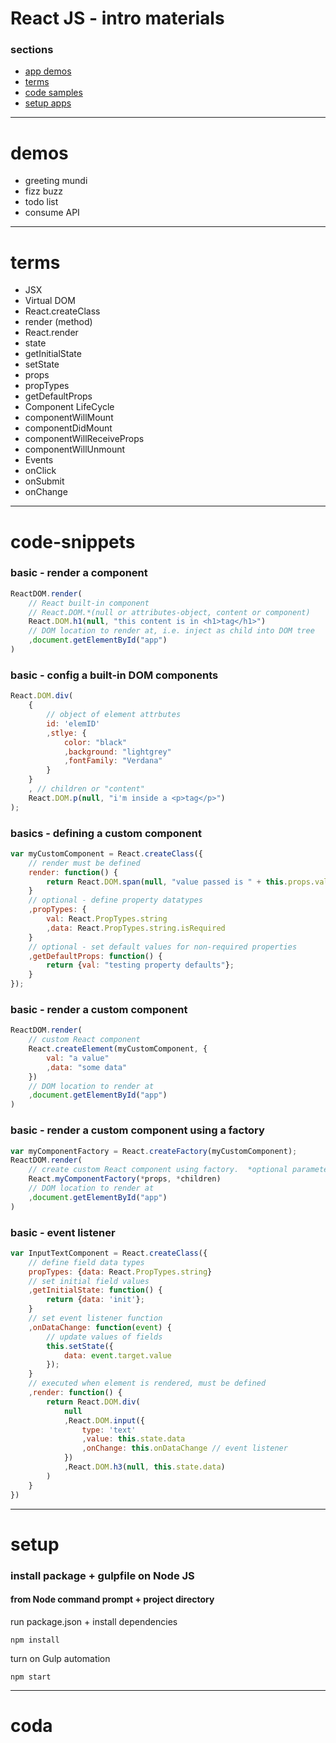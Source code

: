 # React JS - intro materials
### sections
* [app demos](#demos)
* [terms](#terms)
* [code samples](#code-snippets)
* [setup apps](#setup)

---
# demos
- greeting mundi
- fizz buzz
- todo list
- consume API

---
# terms
- JSX
- Virtual DOM
- React.createClass
- render (method)
- React.render
- state
- getInitialState
- setState
- props
- propTypes
- getDefaultProps
- Component LifeCycle
- componentWillMount
- componentDidMount
- componentWillReceiveProps
- componentWillUnmount
- Events
- onClick
- onSubmit
- onChange

---
# code-snippets

### basic - render a component
```javascript
ReactDOM.render(
    // React built-in component
    // React.DOM.*(null or attributes-object, content or component)
    React.DOM.h1(null, "this content is in <h1>tag</h1>")
    // DOM location to render at, i.e. inject as child into DOM tree
    ,document.getElementById("app")
)
```

### basic - config a built-in DOM components
```javascript
React.DOM.div(
    {
        // object of element attrbutes
        id: 'elemID'
        ,stlye: {
            color: "black"
            ,background: "lightgrey"
            ,fontFamily: "Verdana"
        }
    }
    , // children or "content"
    React.DOM.p(null, "i'm inside a <p>tag</p>")
);
```

### basics - defining a custom component
```javascript
var myCustomComponent = React.createClass({
    // render must be defined
    render: function() {
        return React.DOM.span(null, "value passed is " + this.props.val)
    }
    // optional - define property datatypes
    ,propTypes: {
        val: React.PropTypes.string
        ,data: React.PropTypes.string.isRequired
    }
    // optional - set default values for non-required properties
    ,getDefaultProps: function() {
        return {val: "testing property defaults"};
    }
});
```

### basic - render a custom component
```javascript
ReactDOM.render(
    // custom React component
    React.createElement(myCustomComponent, {
        val: "a value"
        ,data: "some data"
    })
    // DOM location to render at
    ,document.getElementById("app")
)
```
### basic - render a custom component using a factory
```javascript
var myComponentFactory = React.createFactory(myCustomComponent);
ReactDOM.render(
    // create custom React component using factory.  *optional parameters
    React.myComponentFactory(*props, *children)
    // DOM location to render at
    ,document.getElementById("app")
)
```
### basic - event listener
```javascript
var InputTextComponent = React.createClass({
    // define field data types
    propTypes: {data: React.PropTypes.string}
    // set initial field values
    ,getInitialState: function() {
        return {data: 'init'};
    }
    // set event listener function
    ,onDataChange: function(event) {
        // update values of fields
        this.setState({
            data: event.target.value
        });
    }
    // executed when element is rendered, must be defined
    ,render: function() {
        return React.DOM.div(
            null
            ,React.DOM.input({
                type: 'text'
                ,value: this.state.data
                ,onChange: this.onDataChange // event listener
            })
            ,React.DOM.h3(null, this.state.data)
        )
    }
})
```

---
# setup

### install package + gulpfile on Node JS
#### from Node command prompt + project directory
run package.json + install dependencies
```
npm install
```
turn on Gulp automation
```
npm start
```

---
# coda